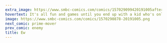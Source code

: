 ```yaml
---
extra_image: https://www.smbc-comics.com/comics/157029099420191005after.png
hovertext: It's all fun and games until you end up with a kid who's only got 50% of your genes.
image: https://www.smbc-comics.com/comics/1570290878-20191005.png
next_comic: prime-mover
prev_comic: enemy
title: Ew
---
```


